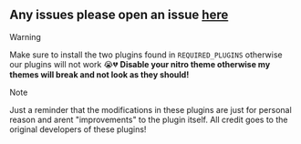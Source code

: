 ## Any issues please open an issue [here](https://github.com/TsukiyoDevs/BD-Plugins_and_Themes/issues/new/)

> [!WARNING]
> Make sure to install the two plugins found in `REQUIRED_PLUGINS` otherwise our plugins will not work :sob::broken_heart:
**Disable your nitro theme otherwise my themes will break and not look as they should!**

> [!NOTE]
> Just a reminder that the modifications in these plugins are just for personal reason and arent "improvements" to the plugin itself. All credit goes to the original developers of these plugins!